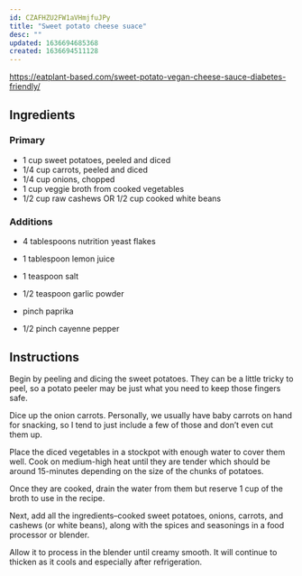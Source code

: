 ```yaml
---
id: CZAFHZU2FW1aVHmjfuJPy
title: "Sweet potato cheese suace"
desc: ""
updated: 1636694685368
created: 1636694511128
---
```


https://eatplant-based.com/sweet-potato-vegan-cheese-sauce-diabetes-friendly/

## Ingredients

### Primary

- 1 cup sweet potatoes, peeled and diced
- 1/4 cup carrots, peeled and diced
- 1/4 cup onions, chopped
- 1 cup veggie broth from cooked vegetables
- 1/2 cup raw cashews OR 1/2 cup cooked white beans

### Additions

- 4 tablespoons nutrition yeast flakes
- 1 tablespoon lemon juice

- 1 teaspoon salt
- 1/2 teaspoon garlic powder
- pinch paprika
- 1/2 pinch cayenne pepper

## Instructions

Begin by peeling and dicing the sweet potatoes. They can be a little tricky to peel, so a potato peeler may be just what you need to keep those fingers safe.

Dice up the onion carrots. Personally, we usually have baby carrots on hand for snacking, so I tend to just include a few of those and don’t even cut them up.

Place the diced vegetables in a stockpot with enough water to cover them well. Cook on medium-high heat until they are tender which should be around 15-minutes depending on the size of the chunks of potatoes.

Once they are cooked, drain the water from them but reserve 1 cup of the broth to use in the recipe.

Next, add all the ingredients–cooked sweet potatoes, onions, carrots, and cashews (or white beans), along with the spices and seasonings in a food processor or blender.

Allow it to process in the blender until creamy smooth. It will continue to thicken as it cools and especially after refrigeration.
